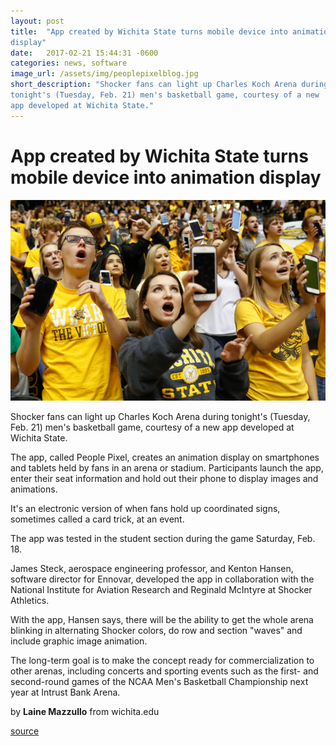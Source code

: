 ```yaml
---
layout: post
title:  "App created by Wichita State turns mobile device into animation
display"
date:   2017-02-21 15:44:31 -0600
categories: news, software
image_url: /assets/img/peoplepixelblog.jpg
short_description: "Shocker fans can light up Charles Koch Arena during
tonight's (Tuesday, Feb. 21) men's basketball game, courtesy of a new
app developed at Wichita State."
---
```

# App created by Wichita State turns mobile device into animation display


![](/assets/img/peoplepixelblog.jpg)


Shocker fans can light up Charles Koch Arena during tonight's (Tuesday,
Feb. 21) men's basketball game, courtesy of a new app developed at
Wichita State.


The app, called People Pixel, creates an animation display on
smartphones and tablets held by fans in an arena or stadium.
Participants launch the app, enter their seat information and hold out
their phone to display images and animations.


It's an electronic version of when fans hold up coordinated signs,
sometimes called a card trick, at an event.


The app was tested in the student section during the game Saturday, Feb.
18.


James Steck, aerospace engineering professor, and Kenton Hansen,
software director for Ennovar, developed the app in collaboration with
the National Institute for Aviation Research and Reginald McIntyre at
Shocker Athletics.


With the app, Hansen says, there will be the ability to get the whole
arena blinking in alternating Shocker colors, do row and section "waves"
and include graphic image animation.


The long-term goal is to make the concept ready for commercialization to
other arenas, including concerts and sporting events such as the first-
and second-round games of the NCAA Men's Basketball Championship next
year at Intrust Bank Arena.


by **Laine Mazzullo** from wichita.edu

[source](http://www.wichita.edu/thisis/stories/story.asp?si=3582)

